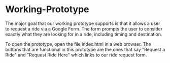 # Working-Prototype

The major goal that our working prototype supports is that it allows a user to request a ride via a Google Form. 
The form prompts the user to consider exactly what they are looking for in a ride, including timing and destination.

To open the prototype, open the file index.html in a web browser. The buttons that are functional in this prototype are 
the ones that say "Request a Ride" and "Request Ride Here" which links to our ride request form. 
